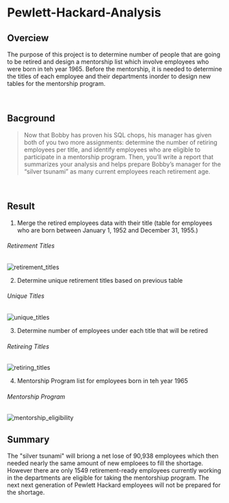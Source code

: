 # Pewlett-Hackard-Analysis
## Overciew
The purpose of this project is to determine number of people that are going to be retired and design a mentorship list which involve employees who were born in teh year 1965. Before the mentorship, it is needed to determine the titles of each employee and their departments inorder to design new tables for the mentorship program.

<br>

## Bacground
>Now that Bobby has proven his SQL chops, his manager has given both of you two more assignments: determine the number of retiring employees per title, and identify employees who are eligible to participate in a mentorship program. Then, you’ll write a report that summarizes your analysis and helps prepare Bobby’s manager for the “silver tsunami” as many current employees reach retirement age.

<br>

## Result
1. Merge the retired employees data with their title (table for employees who are born between January 1, 1952 and December 31, 1955.)
  ###### Retirement Titles
  ![retirement_titles](https://github.com/WilliamBHW/Pewlett_Hackard_Analysis/blob/main/Resources/retirement%20titles.png)

2. Determine unique retirement titles based on previous table
  ###### Unique Titles
  ![unique_titles](https://github.com/WilliamBHW/Pewlett_Hackard_Analysis/blob/main/Resources/unique%20titles.png)

3. Determine number of employees under each title that will be retired
  ###### Retireing Titles
  ![retiring_titles](https://github.com/WilliamBHW/Pewlett_Hackard_Analysis/blob/main/Resources/retireing%20titles.png)

4. Mentorship Program list for employees born in teh year 1965
  ###### Mentorship Program
  ![mentorship_eligibility](https://github.com/WilliamBHW/Pewlett_Hackard_Analysis/blob/main/Resources/Mentorship.png)

## Summary
The "silver tsunami" will briong a net lose of 90,938 employees which then needed nearly the same amount of new emploees to fill the shortage.
However there are only 1549 retirement-ready employees currently working in the departments are eligible for taking the mentorshiup program. The next next generation of Pewlett Hackard employees will not be prepared for the shortage.
